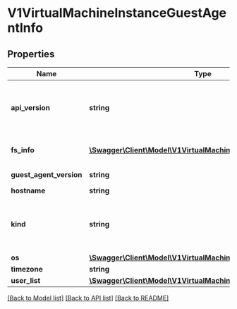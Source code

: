 # V1VirtualMachineInstanceGuestAgentInfo

## Properties
Name | Type | Description | Notes
------------ | ------------- | ------------- | -------------
**api_version** | **string** | APIVersion defines the versioned schema of this representation of an object. Servers should convert recognized schemas to the latest internal value, and may reject unrecognized values. More info: https://git.k8s.io/community/contributors/devel/sig-architecture/api-conventions.md#resources | [optional] 
**fs_info** | [**\Swagger\Client\Model\V1VirtualMachineInstanceFileSystemInfo**](V1VirtualMachineInstanceFileSystemInfo.md) | FSInfo is a guest os filesystem information containing the disk mapping and disk mounts with usage | [optional] 
**guest_agent_version** | **string** | GAVersion is a version of currently installed guest agent | [optional] 
**hostname** | **string** | Hostname represents FQDN of a guest | [optional] 
**kind** | **string** | Kind is a string value representing the REST resource this object represents. Servers may infer this from the endpoint the client submits requests to. Cannot be updated. In CamelCase. More info: https://git.k8s.io/community/contributors/devel/sig-architecture/api-conventions.md#types-kinds | [optional] 
**os** | [**\Swagger\Client\Model\V1VirtualMachineInstanceGuestOSInfo**](V1VirtualMachineInstanceGuestOSInfo.md) | OS contains the guest operating system information | [optional] 
**timezone** | **string** | Timezone is guest os current timezone | [optional] 
**user_list** | [**\Swagger\Client\Model\V1VirtualMachineInstanceGuestOSUser[]**](V1VirtualMachineInstanceGuestOSUser.md) | UserList is a list of active guest OS users | [optional] 

[[Back to Model list]](../README.md#documentation-for-models) [[Back to API list]](../README.md#documentation-for-api-endpoints) [[Back to README]](../README.md)


